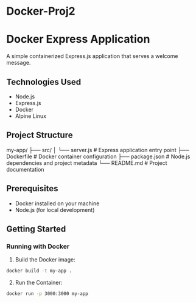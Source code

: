 # Docker-Proj2

# Docker Express Application

A simple containerized Express.js application that serves a welcome message.

## Technologies Used
- Node.js
- Express.js
- Docker
- Alpine Linux

## Project Structure
my-app/
├── src/
│   └── server.js    # Express application entry point
├── Dockerfile       # Docker container configuration
├── package.json     # Node.js dependencies and project metadata
└── README.md       # Project documentation


## Prerequisites
- Docker installed on your machine
- Node.js (for local development)

## Getting Started

### Running with Docker

1. Build the Docker image:
```bash
docker build -t my-app . 
```
2. Run the Container:
```bash
docker run -p 3000:3000 my-app
```
